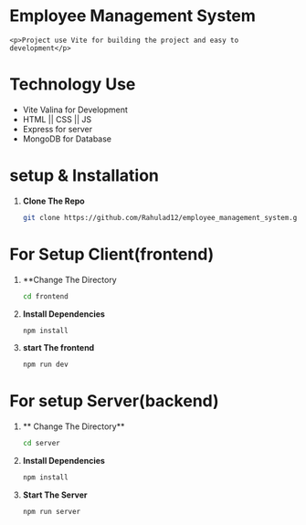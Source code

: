 # Employee Management System
    <p>Project use Vite for building the project and easy to development</p>
# Technology Use
- Vite Valina for Development
- HTML || CSS || JS
- Express for server 
- MongoDB for Database

# setup & Installation
1. **Clone The Repo**
    ```sh
    git clone https://github.com/Rahulad12/employee_management_system.git
    ```
# For Setup Client(frontend)
1. **Change The Directory
    ```sh
    cd frontend
    ```
2. **Install Dependencies**
    ```sh
    npm install 
    ```
3. **start The frontend**
    ```sh
    npm run dev
    ```
# For setup Server(backend)
1. ** Change The Directory**
    ```sh
    cd server
    ```
2. **Install Dependencies**
    ```sh
    npm install
    ```
3. **Start The Server**
    ```sh
    npm run server
    ```
